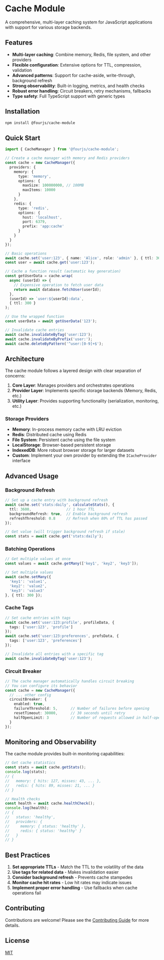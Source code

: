 # Cache Module

A comprehensive, multi-layer caching system for JavaScript applications with support for various storage backends.

## Features

- **Multi-layer caching**: Combine memory, Redis, file system, and other providers
- **Flexible configuration**: Extensive options for TTL, compression, validation
- **Advanced patterns**: Support for cache-aside, write-through, background refresh
- **Strong observability**: Built-in logging, metrics, and health checks
- **Robust error handling**: Circuit breakers, retry mechanisms, fallbacks
- **Type safety**: Full TypeScript support with generic types

## Installation

```bash
npm install @fourjs/cache-module
```

## Quick Start

```typescript
import { CacheManager } from '@fourjs/cache-module';

// Create a cache manager with memory and Redis providers
const cache = new CacheManager({
  providers: {
    memory: {
      type: 'memory',
      options: {
        maxSize: 100000000, // 100MB
        maxItems: 10000
      }
    },
    redis: {
      type: 'redis',
      options: {
        host: 'localhost',
        port: 6379,
        prefix: 'app:cache'
      }
    }
  }
});

// Basic operations
await cache.set('user:123', { name: 'Alice', role: 'admin' }, { ttl: 3600 });
const user = await cache.get('user:123');

// Cache a function result (automatic key generation)
const getUserData = cache.wrap(
  async (userId) => {
    // Expensive operation to fetch user data
    return await database.fetchUser(userId);
  },
  (userId) => `user:${userId}:data`,
  { ttl: 300 }
);

// Use the wrapped function
const userData = await getUserData('123');

// Invalidate cache entries
await cache.invalidateByTag('user:123');
await cache.invalidateByPrefix('user:');
await cache.deleteByPattern('^user:[0-9]+$');
```

## Architecture

The cache module follows a layered design with clear separation of concerns:

1. **Core Layer**: Manages providers and orchestrates operations
2. **Provider Layer**: Implements specific storage backends (Memory, Redis, etc.)
3. **Utility Layer**: Provides supporting functionality (serialization, monitoring, etc.)

### Storage Providers

- **Memory**: In-process memory cache with LRU eviction
- **Redis**: Distributed cache using Redis
- **File System**: Persistent cache using the file system
- **LocalStorage**: Browser-based persistent storage
- **IndexedDB**: More robust browser storage for larger datasets
- **Custom**: Implement your own provider by extending the `ICacheProvider` interface

## Advanced Usage

### Background Refresh

```typescript
// Set up a cache entry with background refresh
await cache.set('stats:daily', calculateStats(), {
  ttl: 3600,                // 1 hour TTL
  backgroundRefresh: true,  // Enable background refresh
  refreshThreshold: 0.8     // Refresh when 80% of TTL has passed
});

// Get value (will trigger background refresh if stale)
const stats = await cache.get('stats:daily');
```

### Batching Operations

```typescript
// Get multiple values at once
const values = await cache.getMany(['key1', 'key2', 'key3']);

// Set multiple values
await cache.setMany({
  'key1': 'value1',
  'key2': 'value2',
  'key3': 'value3'
}, { ttl: 300 });
```

### Cache Tags

```typescript
// Set cache entries with tags
await cache.set('user:123:profile', profileData, { 
  tags: ['user:123', 'profile']
});
await cache.set('user:123:preferences', prefsData, { 
  tags: ['user:123', 'preferences']
});

// Invalidate all entries with a specific tag
await cache.invalidateByTag('user:123');
```

### Circuit Breaker

```typescript
// The cache manager automatically handles circuit breaking
// You can configure its behavior
const cache = new CacheManager({
  // ... other config
  circuitBreaker: {
    enabled: true,
    failureThreshold: 5,      // Number of failures before opening
    resetTimeout: 30000,      // 30 seconds until retry
    halfOpenLimit: 3          // Number of requests allowed in half-open state
  }
});
```

## Monitoring and Observability

The cache module provides built-in monitoring capabilities:

```typescript
// Get cache statistics
const stats = await cache.getStats();
console.log(stats);
// {
//   memory: { hits: 127, misses: 43, ... },
//   redis: { hits: 89, misses: 21, ... }
// }

// Health checks
const health = await cache.healthCheck();
console.log(health);
// {
//   status: 'healthy',
//   providers: {
//     memory: { status: 'healthy' },
//     redis: { status: 'healthy' }
//   }
// }
```

## Best Practices

1. **Set appropriate TTLs** - Match the TTL to the volatility of the data
2. **Use tags for related data** - Makes invalidation easier
3. **Consider background refresh** - Prevents cache stampedes
4. **Monitor cache hit rates** - Low hit rates may indicate issues
5. **Implement proper error handling** - Use fallbacks when cache operations fail

## Contributing

Contributions are welcome! Please see the [Contributing Guide](CONTRIBUTING.md) for more details.

## License

[MIT](LICENSE)